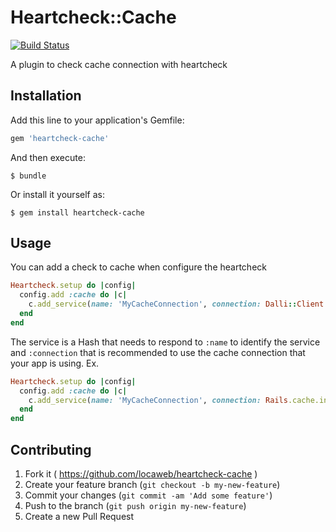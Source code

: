 # Heartcheck::Cache

[![Build Status](https://travis-ci.org/locaweb/heartcheck-cache.svg?branch=master)](https://travis-ci.org/locaweb/heartcheck-cache)

A plugin to check cache connection with heartcheck

## Installation

Add this line to your application's Gemfile:

```ruby
gem 'heartcheck-cache'
```

And then execute:

    $ bundle

Or install it yourself as:

    $ gem install heartcheck-cache

## Usage

You can add a check to cache when configure the heartcheck

```ruby
Heartcheck.setup do |config|
  config.add :cache do |c|
    c.add_service(name: 'MyCacheConnection', connection: Dalli::Client.new('localhost:11211'))
  end
end
```

The service is a Hash that needs to respond to `:name` to identify the service and `:connection` that is recommended to use the cache connection that your app is using.
Ex.

```ruby
Heartcheck.setup do |config|
  config.add :cache do |c|
    c.add_service(name: 'MyCacheConnection', connection: Rails.cache.instance_variable_get("@data"))
  end
end
```

## Contributing

1. Fork it ( https://github.com/locaweb/heartcheck-cache )
2. Create your feature branch (`git checkout -b my-new-feature`)
3. Commit your changes (`git commit -am 'Add some feature'`)
4. Push to the branch (`git push origin my-new-feature`)
5. Create a new Pull Request
